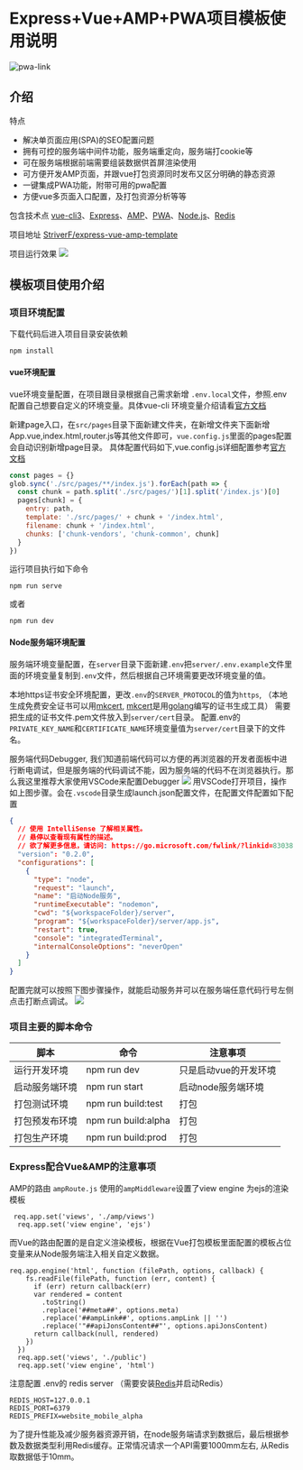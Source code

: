 # Express+Vue+AMP+PWA项目模板使用说明
![pwa-link](https://cdn.patpat.site/mweb/pwa-link.jpg)
## 介绍
特点
* 解决单页面应用(SPA)的SEO配置问题
* 拥有可控的服务端中间件功能，服务端重定向，服务端打cookie等
* 可在服务端根据前端需要组装数据供首屏渲染使用
* 可方便开发AMP页面，并跟vue打包资源同时发布又区分明确的静态资源
* 一键集成PWA功能，附带可用的pwa配置
* 方便vue多页面入口配置，及打包资源分析等等

<!-- more -->

包含技术点
[vue-cli3](https://cli.vuejs.org/guide/installation.html)、[Express](http://expressjs.com/en/guide/routing.html)、[AMP](https://amp.dev/documentation/guides-and-tutorials/?format=websites)、[PWA](https://developer.mozilla.org/zh-CN/docs/Web/Progressive_web_apps)、[Node.js](http://nodejs.cn/api/process.html)、[Redis](https://redis.io/)

项目地址
[StriverF/express-vue-amp-template](https://github.com/StriverF/express-vue-amp-template)

项目运行效果
<img src="/demo.gif" />

## 模板项目使用介绍
### 项目环境配置
下载代码后进入项目目录安装依赖
```
npm install
```
#### vue环境配置
vue环境变量配置，在项目跟目录根据自己需求新增 `.env.local`文件，参照.env配置自己想要自定义的环境变量。具体vue-cli 环境变量介绍请看[官方文档](https://cli.vuejs.org/zh/guide/mode-and-env.html)

新建page入口，在`src/pages`目录下面新建文件夹，在新增文件夹下面新增 App.vue,index.html,router.js等其他文件即可，`vue.config.js`里面的pages配置会自动识别新增page目录。
具体配置代码如下,vue.config.js详细配置参考[官方文档](https://cli.vuejs.org/zh/config/)

```javascript
const pages = {}
glob.sync('./src/pages/**/index.js').forEach(path => {
  const chunk = path.split('./src/pages/')[1].split('/index.js')[0]
  pages[chunk] = {
    entry: path,
    template: './src/pages/' + chunk + '/index.html',
    filename: chunk + '/index.html',
    chunks: ['chunk-vendors', 'chunk-common', chunk]
  }
})
```

运行项目执行如下命令

```
npm run serve
```
或者
```
npm run dev
```



#### Node服务端环境配置
服务端环境变量配置，在`server`目录下面新建`.env`把`server/.env.example`文件里面的环境变量复制到`.env`文件，然后根据自己环境需要更改环境变量的值。

本地https证书安全环境配置，更改`.env`的`SERVER_PROTOCOL`的值为`https`, （本地生成免费安全证书可以用[mkcert](https://github.com/FiloSottile/mkcert), [mkcert](https://github.com/FiloSottile/mkcert)是用[golang](https://golang.org/)编写的证书生成工具）
需要把生成的证书文件.pem文件放入到`server/cert`目录。
配置.env的`PRIVATE_KEY_NAME`和`CERTIFICATE_NAME`环境变量值为`server/cert`目录下的文件名。

服务端代码Debugger, 我们知道前端代码可以方便的再浏览器的开发者面板中进行断电调试，但是服务端的代码调试不能，因为服务端的代码不在浏览器执行。那么我这里推荐大家使用VSCode来配置Debugger
![](https://cdn.patpat.site/mweb/15744042522049.jpg)
用VSCode打开项目，操作如上图步骤。会在`.vscode`目录生成launch.json配置文件，在配置文件配置如下配置
```json
{
  // 使用 IntelliSense 了解相关属性。 
  // 悬停以查看现有属性的描述。
  // 欲了解更多信息，请访问: https://go.microsoft.com/fwlink/?linkid=830387
  "version": "0.2.0",
  "configurations": [
    {
      "type": "node",
      "request": "launch",
      "name": "启动Node服务",
      "runtimeExecutable": "nodemon",
      "cwd": "${workspaceFolder}/server",
      "program": "${workspaceFolder}/server/app.js",
      "restart": true,
      "console": "integratedTerminal",
      "internalConsoleOptions": "neverOpen"
    }
  ]
}
```
配置完就可以按照下图步骤操作，就能启动服务并可以在服务端任意代码行号左侧点击打断点调试。
![](https://cdn.patpat.site/mweb/15744047509592.jpg)


### 项目主要的脚本命令

| 脚本 | 命令 | 注意事项 |
| --- | --- | --- |
| 运行开发环境 | npm run dev | 只是启动vue的开发环境 |
| 启动服务端环境 | npm run start | 启动node服务端环境 |
| 打包测试环境 | npm run build:test | 打包 |
| 打包预发布环境 | npm run build:alpha | 打包 |
| 打包生产环境 | npm run build:prod | 打包 |

### Express配合Vue&AMP的注意事项
AMP的路由 `ampRoute.js` 使用的`ampMiddleware`设置了view engine 为ejs的渲染模板

```node
 req.app.set('views', './amp/views')
  req.app.set('view engine', 'ejs')
```

而Vue的路由配置的是自定义渲染模板，根据在Vue打包模板里面配置的模板占位变量来从Node服务端注入相关自定义数据。

```node
req.app.engine('html', function (filePath, options, callback) {
    fs.readFile(filePath, function (err, content) {
      if (err) return callback(err)
      var rendered = content
        .toString()
        .replace('##meta##', options.meta)
        .replace('##ampLink##', options.ampLink || '')
        .replace('"##apiJonsContent##"', options.apiJonsContent)
      return callback(null, rendered)
    })
  })
  req.app.set('views', './public')
  req.app.set('view engine', 'html')
```

注意配置 .env的 redis server （需要安装[Redis](https://redis.io/)并启动Redis）

```
REDIS_HOST=127.0.0.1
REDIS_PORT=6379
REDIS_PREFIX=website_mobile_alpha
```
为了提升性能及减少服务器资源开销，在node服务端请求到数据后，最后根据参数及数据类型利用Redis缓存。正常情况请求一个API需要1000mm左右, 从Redis取数据低于10mm。

